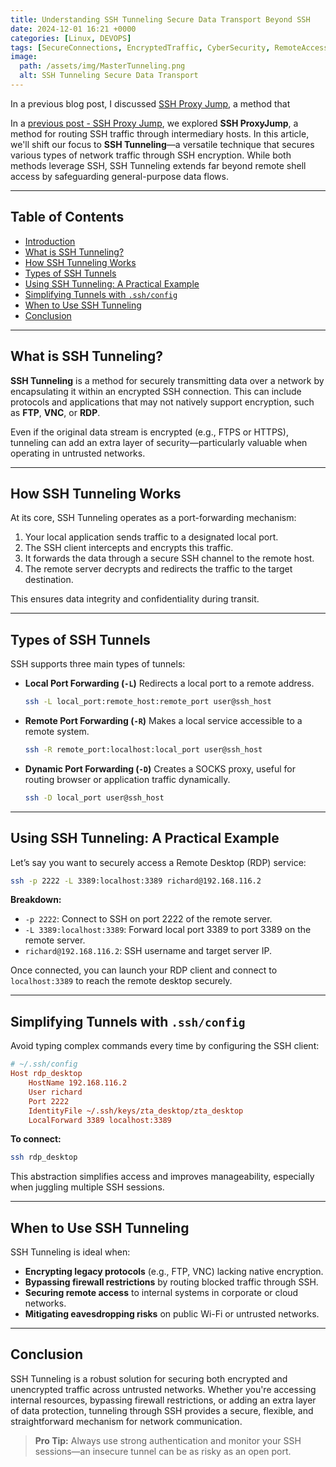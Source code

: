 ```yaml
---
title: Understanding SSH Tunneling Secure Data Transport Beyond SSH
date: 2024-12-01 16:21 +0000
categories: [Linux, DEVOPS]
tags: [SecureConnections, EncryptedTraffic, CyberSecurity, RemoteAccess]
image:
  path: /assets/img/MasterTunneling.png
  alt: SSH Tunneling Secure Data Transport
---
```

In a previous blog post, I discussed [SSH Proxy Jump](https://richard-sebos.github.io/sebostechnology/posts/SSH-Through-Firewall/), a method that 

In a [previous post - SSH Proxy Jump](https://richard-sebos.github.io/sebostechnology/posts/SSH-Through-Firewall/), we explored **SSH ProxyJump**, a method for routing SSH traffic through intermediary hosts. In this article, we'll shift our focus to **SSH Tunneling**—a versatile technique that secures various types of network traffic through SSH encryption. While both methods leverage SSH, SSH Tunneling extends far beyond remote shell access by safeguarding general-purpose data flows.

---

## Table of Contents

* [Introduction](#introduction)
* [What is SSH Tunneling?](#what-is-ssh-tunneling)
* [How SSH Tunneling Works](#how-ssh-tunneling-works)
* [Types of SSH Tunnels](#types-of-ssh-tunnels)
* [Using SSH Tunneling: A Practical Example](#using-ssh-tunneling-a-practical-example)
* [Simplifying Tunnels with `.ssh/config`](#simplifying-tunnels-with-sshconfig)
* [When to Use SSH Tunneling](#when-to-use-ssh-tunneling)
* [Conclusion](#conclusion)

---

## What is SSH Tunneling?

**SSH Tunneling** is a method for securely transmitting data over a network by encapsulating it within an encrypted SSH connection. This can include protocols and applications that may not natively support encryption, such as **FTP**, **VNC**, or **RDP**.

Even if the original data stream is encrypted (e.g., FTPS or HTTPS), tunneling can add an extra layer of security—particularly valuable when operating in untrusted networks.

---

## How SSH Tunneling Works

At its core, SSH Tunneling operates as a port-forwarding mechanism:

1. Your local application sends traffic to a designated local port.
2. The SSH client intercepts and encrypts this traffic.
3. It forwards the data through a secure SSH channel to the remote host.
4. The remote server decrypts and redirects the traffic to the target destination.

This ensures data integrity and confidentiality during transit.

---

## Types of SSH Tunnels

SSH supports three main types of tunnels:

* **Local Port Forwarding (`-L`)**
  Redirects a local port to a remote address.

  ```bash
  ssh -L local_port:remote_host:remote_port user@ssh_host
  ```

* **Remote Port Forwarding (`-R`)**
  Makes a local service accessible to a remote system.

  ```bash
  ssh -R remote_port:localhost:local_port user@ssh_host
  ```

* **Dynamic Port Forwarding (`-D`)**
  Creates a SOCKS proxy, useful for routing browser or application traffic dynamically.

  ```bash
  ssh -D local_port user@ssh_host
  ```

---

## Using SSH Tunneling: A Practical Example

Let’s say you want to securely access a Remote Desktop (RDP) service:

```bash
ssh -p 2222 -L 3389:localhost:3389 richard@192.168.116.2
```

**Breakdown:**

* `-p 2222`: Connect to SSH on port 2222 of the remote server.
* `-L 3389:localhost:3389`: Forward local port 3389 to port 3389 on the remote server.
* `richard@192.168.116.2`: SSH username and target server IP.

Once connected, you can launch your RDP client and connect to `localhost:3389` to reach the remote desktop securely.

---

## Simplifying Tunnels with `.ssh/config`

Avoid typing complex commands every time by configuring the SSH client:

```ini
# ~/.ssh/config
Host rdp_desktop
    HostName 192.168.116.2
    User richard
    Port 2222
    IdentityFile ~/.ssh/keys/zta_desktop/zta_desktop
    LocalForward 3389 localhost:3389
```

**To connect:**

```bash
ssh rdp_desktop
```

This abstraction simplifies access and improves manageability, especially when juggling multiple SSH sessions.

---

## When to Use SSH Tunneling

SSH Tunneling is ideal when:

* **Encrypting legacy protocols** (e.g., FTP, VNC) lacking native encryption.
* **Bypassing firewall restrictions** by routing blocked traffic through SSH.
* **Securing remote access** to internal systems in corporate or cloud networks.
* **Mitigating eavesdropping risks** on public Wi-Fi or untrusted networks.

---

## Conclusion

SSH Tunneling is a robust solution for securing both encrypted and unencrypted traffic across untrusted networks. Whether you're accessing internal resources, bypassing firewall restrictions, or adding an extra layer of data protection, tunneling through SSH provides a secure, flexible, and straightforward mechanism for network communication.

> **Pro Tip:** Always use strong authentication and monitor your SSH sessions—an insecure tunnel can be as risky as an open port.


